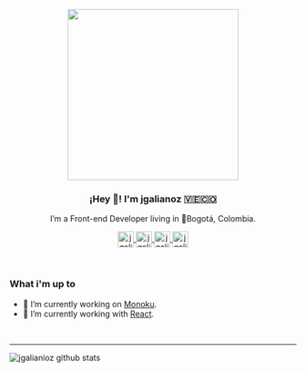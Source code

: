 <p align="center">
   <img width="300" src="https://avatars.githubusercontent.com/u/12010942?s=400&u=03c3d8adfb9e2461efa6992190bb6b00780ff07e&v=4" />
   <h3 align="center">¡Hey 👋! I'm jgalianoz 🇻🇪🇨🇴</h3>
</p>

<p align="center">I’m a Front-end Developer living in 📍Bogotá, Colombia.</p>

<p align="center">
  <a href="https://twitter.com/jgalianoz" target="blank">
    <img align="center" src="https://cdn.jsdelivr.net/npm/simple-icons@3.0.1/icons/twitter.svg" alt="jgalianoz Twitter" height="28px" width="28px" />
  </a>

  <a href="https://www.instagram.com/jgalianoz/" target="blank">
    <img align="center" src="https://cdn.jsdelivr.net/npm/simple-icons@3.0.1/icons/instagram.svg" alt="jgalianoz Instagram" height="28px" width="28px" />
  </a>

  <a href="https://medium.com/@jgalianoz" target="blank">
    <img align="center" src="https://cdn.jsdelivr.net/npm/simple-icons@3.0.1/icons/medium.svg" alt="jgalianoz Medium" height="28px" width="28px" />
  </a>

  <a href="https://www.linkedin.com/in/jgalianoz/" target="blank">
        <img align="center" src="https://cdn.jsdelivr.net/npm/simple-icons@3.0.1/icons/linkedin.svg" alt="jgalianoz Linkedin" height="28px" width="28px" />
  </a>
</p>

<br/>

### What i'm up to

- 🔭 I’m currently working on [Monoku](https://monoku.com).
- 🌱 I’m currently working with [React](https://reactjs.org).

<br />

---

![jgalianioz github stats](https://github-readme-stats.vercel.app/api?username=jgalianoz&show_icons=true&hide_border=true)
